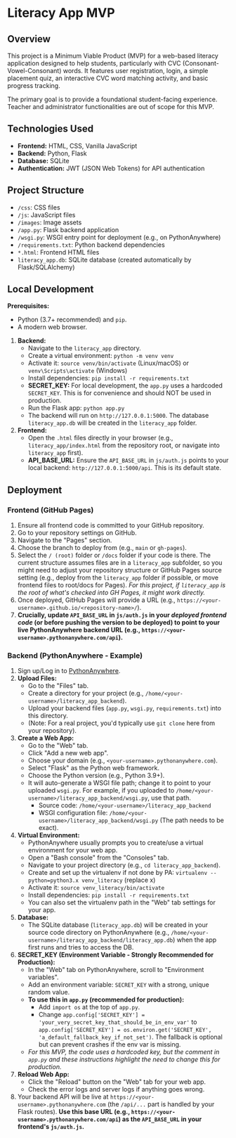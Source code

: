 # Literacy App MVP

## Overview

This project is a Minimum Viable Product (MVP) for a web-based literacy application designed to help students, particularly with CVC (Consonant-Vowel-Consonant) words. It features user registration, login, a simple placement quiz, an interactive CVC word matching activity, and basic progress tracking.

The primary goal is to provide a foundational student-facing experience. Teacher and administrator functionalities are out of scope for this MVP.

## Technologies Used

-   **Frontend:** HTML, CSS, Vanilla JavaScript
-   **Backend:** Python, Flask
-   **Database:** SQLite
-   **Authentication:** JWT (JSON Web Tokens) for API authentication

## Project Structure

- `/css`: CSS files
- `/js`: JavaScript files
- `/images`: Image assets
- `/app.py`: Flask backend application
- `/wsgi.py`: WSGI entry point for deployment (e.g., on PythonAnywhere)
- `/requirements.txt`: Python backend dependencies
- `*.html`: Frontend HTML files
- `literacy_app.db`: SQLite database (created automatically by Flask/SQLAlchemy)

## Local Development

**Prerequisites:**
-   Python (3.7+ recommended) and `pip`.
-   A modern web browser.

1.  **Backend:**
    - Navigate to the `literacy_app` directory.
    - Create a virtual environment: `python -m venv venv`
    - Activate it: `source venv/bin/activate` (Linux/macOS) or `venv\Scripts\activate` (Windows)
    - Install dependencies: `pip install -r requirements.txt`
    - **SECRET_KEY:** For local development, the `app.py` uses a hardcoded `SECRET_KEY`. This is for convenience and should NOT be used in production.
    - Run the Flask app: `python app.py`
    - The backend will run on `http://127.0.0.1:5000`. The database `literacy_app.db` will be created in the `literacy_app` folder.
2.  **Frontend:**
    - Open the `.html` files directly in your browser (e.g., `literacy_app/index.html` from the repository root, or navigate into `literacy_app` first).
    - **API_BASE_URL:** Ensure the `API_BASE_URL` in `js/auth.js` points to your local backend: `http://127.0.0.1:5000/api`. This is its default state.

## Deployment

### Frontend (GitHub Pages)

1.  Ensure all frontend code is committed to your GitHub repository.
2.  Go to your repository settings on GitHub.
3.  Navigate to the "Pages" section.
4.  Choose the branch to deploy from (e.g., `main` or `gh-pages`).
5.  Select the `/ (root)` folder or `/docs` folder if your code is there. The current structure assumes files are in a `literacy_app` subfolder, so you might need to adjust your repository structure or GitHub Pages source setting (e.g., deploy from the `literacy_app` folder if possible, or move frontend files to root/docs for Pages). *For this project, if `literacy_app` is the root of what's checked into GH Pages, it might work directly.*
6.  Once deployed, GitHub Pages will provide a URL (e.g., `https://<your-username>.github.io/<repository-name>/`).
7.  **Crucially, update `API_BASE_URL` in `js/auth.js` in your *deployed frontend code* (or before pushing the version to be deployed) to point to your live PythonAnywhere backend URL (e.g., `https://<your-username>.pythonanywhere.com/api`).**

### Backend (PythonAnywhere - Example)

1.  Sign up/Log in to [PythonAnywhere](https://www.pythonanywhere.com/).
2.  **Upload Files:**
    - Go to the "Files" tab.
    - Create a directory for your project (e.g., `/home/<your-username>/literacy_app_backend`).
    - Upload your backend files (`app.py`, `wsgi.py`, `requirements.txt`) into this directory.
    - (Note: For a real project, you'd typically use `git clone` here from your repository).
3.  **Create a Web App:**
    - Go to the "Web" tab.
    - Click "Add a new web app".
    - Choose your domain (e.g., `<your-username>.pythonanywhere.com`).
    - Select "Flask" as the Python web framework.
    - Choose the Python version (e.g., Python 3.9+).
    - It will auto-generate a WSGI file path; change it to point to your uploaded `wsgi.py`. For example, if you uploaded to `/home/<your-username>/literacy_app_backend/wsgi.py`, use that path.
        - Source code: `/home/<your-username>/literacy_app_backend`
        - WSGI configuration file: `/home/<your-username>/literacy_app_backend/wsgi.py` (The path needs to be exact).
4.  **Virtual Environment:**
    - PythonAnywhere usually prompts you to create/use a virtual environment for your web app.
    - Open a "Bash console" from the "Consoles" tab.
    - Navigate to your project directory (e.g., `cd literacy_app_backend`).
    - Create and set up the virtualenv if not done by PA: `virtualenv --python=python3.x venv_literacy` (replace x)
    - Activate it: `source venv_literacy/bin/activate`
    - Install dependencies: `pip install -r requirements.txt`
    - You can also set the virtualenv path in the "Web" tab settings for your app.
5.  **Database:**
    - The SQLite database (`literacy_app.db`) will be created in your source code directory on PythonAnywhere (e.g., `/home/<your-username>/literacy_app_backend/literacy_app.db`) when the app first runs and tries to access the DB.
6.  **SECRET_KEY (Environment Variable - Strongly Recommended for Production):**
    - In the "Web" tab on PythonAnywhere, scroll to "Environment variables".
    - Add an environment variable: `SECRET_KEY` with a strong, unique random value.
    - **To use this in `app.py` (recommended for production):**
        - Add `import os` at the top of `app.py`.
        - Change `app.config['SECRET_KEY'] = 'your_very_secret_key_that_should_be_in_env_var'`
          to `app.config['SECRET_KEY'] = os.environ.get('SECRET_KEY', 'a_default_fallback_key_if_not_set')`. The fallback is optional but can prevent crashes if the env var is missing.
    - *For this MVP, the code uses a hardcoded key, but the comment in `app.py` and these instructions highlight the need to change this for production.*
7.  **Reload Web App:**
    - Click the "Reload" button on the "Web" tab for your web app.
    - Check the error logs and server logs if anything goes wrong.
8.  Your backend API will be live at `https://<your-username>.pythonanywhere.com` (the `/api/...` part is handled by your Flask routes). **Use this base URL (e.g., `https://<your-username>.pythonanywhere.com/api`) as the `API_BASE_URL` in your frontend's `js/auth.js`.**
